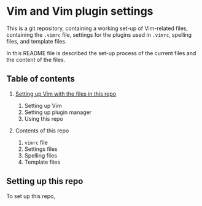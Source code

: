 # Vim and Vim plugin settings 

This is a git repository, containing a working set-up of Vim-related files,
containing the `.vimrc` file, settings for the plugins used in `.vimrc`, 
spelling files, and template files. 

In this README file is described the set-up process of the current files
and the content of the files. 

## Table of contents
1. [Setting up Vim with the files in this repo](#setting-up-this-repo)
    
    1. Setting up Vim
    2. Setting up plugin manager
    3. Using this repo
2. Contents of this repo
    1. `vimrc` file
    2. Settings files
    3. Spelling files
    4. Template files

## Setting up this repo

To set up this repo, 
